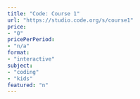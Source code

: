 ```yaml
---
title: "Code: Course 1"
url: "https://studio.code.org/s/course1"
price: 
- "0"
pricePerPeriod: 
- "n/a"
format: 
- "interactive"
subject: 
- "coding"
- "kids"
featured: "n"
---
```

